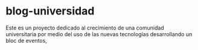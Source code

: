 # blog-universidad
Este es un proyecto dedicado al crecimiento de una comunidad universitaria por medio del uso de las nuevas tecnologías desarrollando un bloc de eventos,
